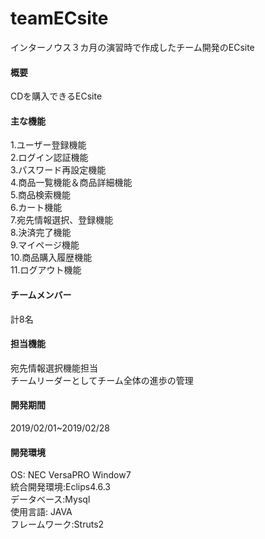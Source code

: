 # teamECsite
インターノウス３カ月の演習時で作成したチーム開発のECsite
       
#### 概要
        
CDを購入できるECsite
    
#### 主な機能
1.ユーザー登録機能  
2.ログイン認証機能  
3.パスワード再設定機能  
4.商品一覧機能＆商品詳細機能  
5.商品検索機能  
6.カート機能  
7.宛先情報選択、登録機能  
8.決済完了機能  
9.マイページ機能  
10.商品購入履歴機能  
11.ログアウト機能  
#### チームメンバー  
計8名  
#### 担当機能
宛先情報選択機能担当  
チームリーダーとしてチーム全体の進歩の管理  
#### 開発期間  
2019/02/01~2019/02/28
#### 開発環境
OS: NEC VersaPRO Window7  
統合開発環境:Eclips4.6.3  
データベース:Mysql  
使用言語: JAVA  
フレームワーク:Struts2





  

